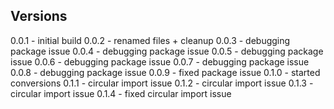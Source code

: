 ## Versions

0.0.1 - initial build
0.0.2 - renamed files + cleanup
0.0.3 - debugging package issue
0.0.4 - debugging package issue
0.0.5 - debugging package issue
0.0.6 - debugging package issue
0.0.7 - debugging package issue
0.0.8 - debugging package issue
0.0.9 - fixed package issue
0.1.0 - started conversions
0.1.1 - circular import issue
0.1.2 - circular import issue
0.1.3 - circular import issue
0.1.4 - fixed circular import issue